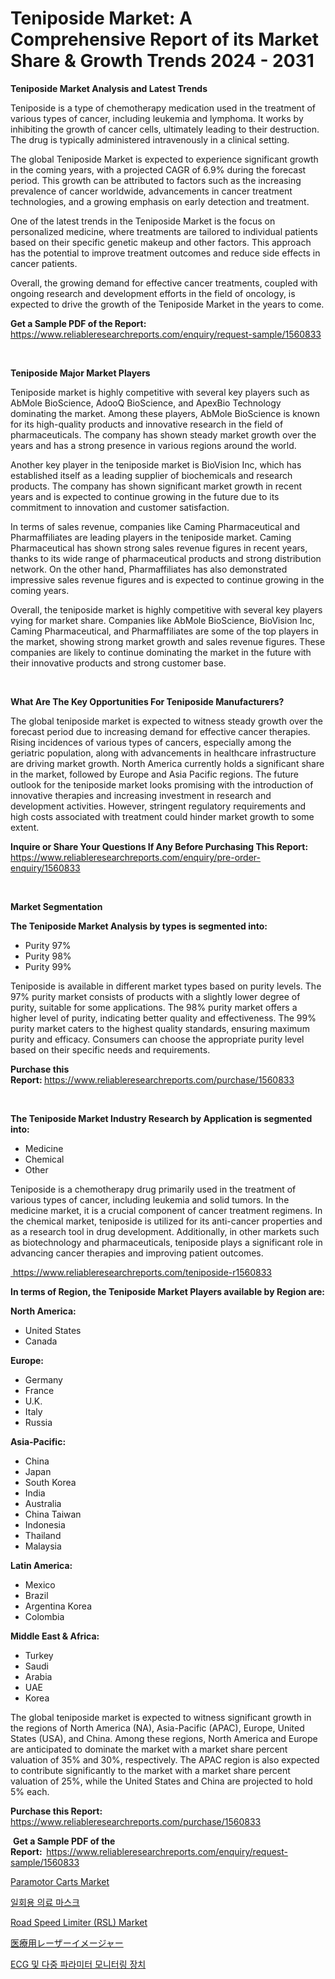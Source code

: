 <p><h1>Teniposide Market: A Comprehensive Report of its Market Share & Growth Trends 2024 - 2031</h1></p><p><strong>Teniposide Market Analysis and Latest Trends</strong></p>
<p><p>Teniposide is a type of chemotherapy medication used in the treatment of various types of cancer, including leukemia and lymphoma. It works by inhibiting the growth of cancer cells, ultimately leading to their destruction. The drug is typically administered intravenously in a clinical setting.</p><p>The global Teniposide Market is expected to experience significant growth in the coming years, with a projected CAGR of 6.9% during the forecast period. This growth can be attributed to factors such as the increasing prevalence of cancer worldwide, advancements in cancer treatment technologies, and a growing emphasis on early detection and treatment.</p><p>One of the latest trends in the Teniposide Market is the focus on personalized medicine, where treatments are tailored to individual patients based on their specific genetic makeup and other factors. This approach has the potential to improve treatment outcomes and reduce side effects in cancer patients.</p><p>Overall, the growing demand for effective cancer treatments, coupled with ongoing research and development efforts in the field of oncology, is expected to drive the growth of the Teniposide Market in the years to come.</p></p>
<p><strong>Get a Sample PDF of the Report:&nbsp;</strong> <a href="https://www.reliableresearchreports.com/enquiry/request-sample/1560833">https://www.reliableresearchreports.com/enquiry/request-sample/1560833</a></p>
<p>&nbsp;</p>
<p><strong>Teniposide Major Market Players</strong></p>
<p><p>Teniposide market is highly competitive with several key players such as AbMole BioScience, AdooQ BioScience, and ApexBio Technology dominating the market. Among these players, AbMole BioScience is known for its high-quality products and innovative research in the field of pharmaceuticals. The company has shown steady market growth over the years and has a strong presence in various regions around the world.</p><p>Another key player in the teniposide market is BioVision Inc, which has established itself as a leading supplier of biochemicals and research products. The company has shown significant market growth in recent years and is expected to continue growing in the future due to its commitment to innovation and customer satisfaction.</p><p>In terms of sales revenue, companies like Caming Pharmaceutical and Pharmaffiliates are leading players in the teniposide market. Caming Pharmaceutical has shown strong sales revenue figures in recent years, thanks to its wide range of pharmaceutical products and strong distribution network. On the other hand, Pharmaffiliates has also demonstrated impressive sales revenue figures and is expected to continue growing in the coming years.</p><p>Overall, the teniposide market is highly competitive with several key players vying for market share. Companies like AbMole BioScience, BioVision Inc, Caming Pharmaceutical, and Pharmaffiliates are some of the top players in the market, showing strong market growth and sales revenue figures. These companies are likely to continue dominating the market in the future with their innovative products and strong customer base.</p></p>
<p>&nbsp;</p>
<p><strong>What Are The Key Opportunities For Teniposide Manufacturers?</strong></p>
<p><p>The global teniposide market is expected to witness steady growth over the forecast period due to increasing demand for effective cancer therapies. Rising incidences of various types of cancers, especially among the geriatric population, along with advancements in healthcare infrastructure are driving market growth. North America currently holds a significant share in the market, followed by Europe and Asia Pacific regions. The future outlook for the teniposide market looks promising with the introduction of innovative therapies and increasing investment in research and development activities. However, stringent regulatory requirements and high costs associated with treatment could hinder market growth to some extent.</p></p>
<p><strong>Inquire or Share Your Questions If Any Before Purchasing This Report:</strong> <a href="https://www.reliableresearchreports.com/enquiry/pre-order-enquiry/1560833">https://www.reliableresearchreports.com/enquiry/pre-order-enquiry/1560833</a></p>
<p>&nbsp;</p>
<p><strong>Market Segmentation</strong></p>
<p><strong>The Teniposide Market Analysis by types is segmented into:</strong></p>
<p><ul><li>Purity 97%</li><li>Purity 98%</li><li>Purity 99%</li></ul></p>
<p><p>Teniposide is available in different market types based on purity levels. The 97% purity market consists of products with a slightly lower degree of purity, suitable for some applications. The 98% purity market offers a higher level of purity, indicating better quality and effectiveness. The 99% purity market caters to the highest quality standards, ensuring maximum purity and efficacy. Consumers can choose the appropriate purity level based on their specific needs and requirements.</p></p>
<p><strong>Purchase this Report:&nbsp;</strong><a href="https://www.reliableresearchreports.com/purchase/1560833">https://www.reliableresearchreports.com/purchase/1560833</a></p>
<p>&nbsp;</p>
<p><strong>The Teniposide Market Industry Research by Application is segmented into:</strong></p>
<p><ul><li>Medicine</li><li>Chemical</li><li>Other</li></ul></p>
<p><p>Teniposide is a chemotherapy drug primarily used in the treatment of various types of cancer, including leukemia and solid tumors. In the medicine market, it is a crucial component of cancer treatment regimens. In the chemical market, teniposide is utilized for its anti-cancer properties and as a research tool in drug development. Additionally, in other markets such as biotechnology and pharmaceuticals, teniposide plays a significant role in advancing cancer therapies and improving patient outcomes.</p></p>
<p><a href="https://www.reliableresearchreports.com/teniposide-r1560833">&nbsp;https://www.reliableresearchreports.com/teniposide-r1560833</a></p>
<p><strong>In terms of Region, the Teniposide Market Players available by Region are:</strong></p>
<p>
    <p> <strong> North America: </strong>
        <ul>
            <li>United States</li>
            <li>Canada</li>
        </ul>
        </p> 
    <p> <strong> Europe: </strong>
        <ul>
            <li>Germany</li>
            <li>France</li>
            <li>U.K.</li>
            <li>Italy</li>
            <li>Russia</li>
        </ul>
        </p> 
    <p> <strong> Asia-Pacific: </strong>
        <ul>
            <li>China</li>
            <li>Japan</li>
            <li>South Korea</li>
            <li>India</li>
            <li>Australia</li>
            <li>China Taiwan</li>
            <li>Indonesia</li>
            <li>Thailand</li>
            <li>Malaysia</li>
        </ul>
        </p> 
    <p> <strong> Latin America: </strong>
        <ul>
            <li>Mexico</li>
            <li>Brazil</li>
            <li>Argentina Korea</li>
            <li>Colombia</li>
        </ul>
        </p> 
    <p> <strong> Middle East & Africa: </strong>
        <ul>
            <li>Turkey</li>
            <li>Saudi</li>
            <li>Arabia</li>
            <li>UAE</li>
            <li>Korea</li>
        </ul>
    </p>
    </p>
<p><p>The global teniposide market is expected to witness significant growth in the regions of North America (NA), Asia-Pacific (APAC), Europe, United States (USA), and China. Among these regions, North America and Europe are anticipated to dominate the market with a market share percent valuation of 35% and 30%, respectively. The APAC region is also expected to contribute significantly to the market with a market share percent valuation of 25%, while the United States and China are projected to hold 5% each.</p></p>
<p><strong>Purchase this Report: </strong><a href="https://www.reliableresearchreports.com/purchase/1560833">https://www.reliableresearchreports.com/purchase/1560833</a></p>
<p>&nbsp;<strong>Get a Sample PDF of the Report:&nbsp;&nbsp;</strong><a href="https://www.reliableresearchreports.com/enquiry/request-sample/1560833">https://www.reliableresearchreports.com/enquiry/request-sample/1560833</a></p>
<p><strong></strong></p>
<p><p><a href="https://github.com/marloy8/Market-Research-Report-List-4/blob/main/paramotor-carts-market.md">Paramotor Carts Market</a></p><p><a href="https://github.com/fredrickeglers/Market-Research-Report-List-2/blob/main/4718503117790.md">일회용 의료 마스크</a></p><p><a href="https://github.com/jodemen/Market-Research-Report-List-3/blob/main/road-speed-limiter-rsl-market.md">Road Speed Limiter (RSL) Market</a></p><p><a href="https://github.com/DayanaRunolfsdottir/Market-Research-Report-List-1/blob/main/1789131129966.md">医療用レーザーイメージャー</a></p><p><a href="https://github.com/RichardLueilwitz787/Market-Research-Report-List-2/blob/main/4074064117791.md">ECG 및 다중 파라미터 모니터링 장치</a></p></p>